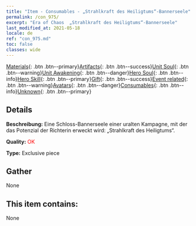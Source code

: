 ```yaml
---
title: "Item - Consumables - „Strahlkraft des Heiligtums“-Bannerseele"
permalink: /con_975/
excerpt: "Era of Chaos  „Strahlkraft des Heiligtums“-Bannerseele"
last_modified_at: 2021-05-18
locale: de
ref: "con_975.md"
toc: false
classes: wide
---
```

 [Materials](/ItemsDE/){: .btn .btn--primary}[Artifacts](/ItemsDE/Artifacts/){: .btn .btn--success}[Unit Soul](/ItemsDE/UnitSoul/){: .btn .btn--warning}[Unit Awakening](/ItemsDE/UnitAwakening/){: .btn .btn--danger}[Hero Soul](/ItemsDE/HeroSoul/){: .btn .btn--info}[Hero Skill](/ItemsDE/HeroSkill/){: .btn .btn--primary}[Gift](/ItemsDE/Gift/){: .btn .btn--success}[Event related](/ItemsDE/Events/){: .btn .btn--warning}[Avatars](/ItemsDE/Avatars/){: .btn .btn--danger}[Consumables](/ItemsDE/Consumables/){: .btn .btn--info}[Unknown](/ItemsDE/Unknown/){: .btn .btn--primary}

## Details
 **Beschreibung:** Eine Schloss-Bannerseele einer uralten Kampagne, mit der das Potenzial der Richterin erweckt wird: „Strahlkraft des Heiligtums“.

 **Quality:** <span style="color: #FF0000">OK</span>

 **Type:** Exclusive piece

## Gather

  None

## This item contains:

  None

